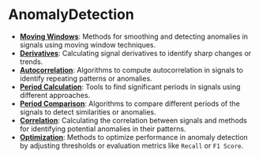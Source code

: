 ﻿# AnomalyDetection

- [**Moving Windows**](https://github.com/paeitnow/AnomalyDetection/tree/main/alorithms_axel/moving_window): Methods for smoothing and detecting anomalies in signals using moving window techniques.
- [**Derivatives**](https://github.com/paeitnow/AnomalyDetection/tree/main/alorithms_axel/derivatives): Calculating signal derivatives to identify sharp changes or trends.
- [**Autocorrelation**](https://github.com/paeitnow/AnomalyDetection/tree/main/alorithms_axel/autocorrelation): Algorithms to compute autocorrelation in signals to identify repeating patterns or anomalies.
- [**Period Calculation**](https://github.com/paeitnow/AnomalyDetection/tree/main/alorithms_axel/period_calculation): Tools to find significant periods in signals using different approaches.
- [**Period Comparison**](https://github.com/paeitnow/AnomalyDetection/tree/main/alorithms_axel/comparison): Algorithms to compare different periods of the signals to detect similarities or anomalies.
- [**Correlation**](https://github.com/paeitnow/AnomalyDetection/tree/main/alorithms_axel/correlation): Calculating the correlation between signals and methods for identifying potential anomalies in their patterns.
- [**Optimization**](https://github.com/paeitnow/AnomalyDetection/tree/main/alorithms_axel/optimization): Methods to optimize performance in anomaly detection by adjusting thresholds or evaluation metrics like `Recall` or `F1 Score`.
